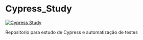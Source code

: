 # Cypress_Study

[![Cypress Study](https://img.shields.io/endpoint?url=https://cloud.cypress.io/badge/detailed/o2s4x8/main&style=for-the-badge&logo=cypress)](https://cloud.cypress.io/projects/o2s4x8/runs)

Repositorio para estudo de Cypress e automatização de testes

